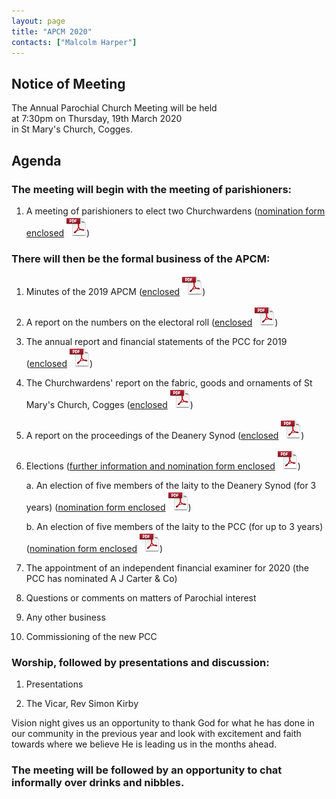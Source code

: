```yaml
---
layout: page
title: "APCM 2020"
contacts: ["Malcolm Harper"]
---
```

## Notice of Meeting

The Annual Parochial Church Meeting will be held<br>
at 7:30pm on Thursday, 19th March 2020<br>
in St Mary's Church, Cogges.

## Agenda

### The meeting will begin with the meeting of parishioners:

1. A meeting of parishioners to elect two Churchwardens
([nomination form enclosed](/documents/apcm/2020/Nomination%20for%20Churchwarden.pdf "Opens link to the 'Nomination for Churchwarden' pdf document.") ![PDF](/images/pdficon_large.png))


### There will then be the formal business of the APCM:

1. Minutes of the 2019 APCM
([enclosed](/documents/apcm/2019/Apcm19_minutes.pdf "Opens link to the 'Apcm19_minutes' pdf document.") ![PDF](/images/pdficon_large.png))

2. A report on the numbers on the electoral roll
([enclosed](/documents/apcm/2020/Electoral%20Roll%20Report%202020.pdf "Opens link to the 'Electoral Roll Report 2020' pdf document.") ![PDF](/images/pdficon_large.png))

3. The annual report and financial statements of the PCC for 2019
([enclosed](/documents/apcm/2020/AR+FS_2019.pdf "Opens link to the 'AR+FS_2019' pdf document.") ![PDF](/images/pdficon_large.png))

4. The Churchwardens' report on the fabric, goods and ornaments of St Mary's Church, Cogges
([enclosed](/documents/apcm/2020/2020%20APCM%20CW%20Report%20Fabric%20Goods%20and%20Ornaments.pdf "Opens link to the '2020 APCM CW Report Fabric Goods and Ornaments' pdf document.") ![PDF](/images/pdficon_large.png))

5. A report on the proceedings of the Deanery Synod
([enclosed](/documents/apcm/2020/Deanery%20Synod%20Annual%20Report_APCM_2020.pdf "Opens link to the 'Deanery Synod Annual Report_APCM_2020' pdf document.") ![PDF](/images/pdficon_large.png))

6. Elections ([further information and nomination form enclosed](/documents/apcm/2020/Information%20for%20Prospective%20PCC%20Members%20(2020).pdf "Opens link to the 'Information for Prospective PCC Members (2020)' pdf document.") ![PDF](/images/pdficon_large.png))

   a.  An election of five members of the laity to the Deanery Synod (for 3 years) ([nomination form enclosed](/documents/apcm/2020/Nomination%20for%20Synod.pdf "Opens link to the 'Nomination for Synod' pdf document.") ![PDF](/images/pdficon_large.png)) 

   b.  An election of five members of the laity to the PCC (for up to 3 years) ([nomination form enclosed](/documents/apcm/2020/Nomination%20for%20PCC.pdf "Opens link to the 'Nomination for PCC' pdf document.") ![PDF](/images/pdficon_large.png)) 

7. The appointment of an independent financial examiner for 2020 (the PCC has nominated A J Carter & Co)

8. Questions or comments on matters of Parochial interest

9. Any other business

10. Commissioning of the new PCC

### Worship, followed by presentations and discussion:

1. Presentations<br>

2. The Vicar, Rev Simon Kirby<br>

Vision night gives us an opportunity to thank God for what he has done in our community in the previous year and look with excitement and faith towards where we believe He is leading us in the months ahead. 

### The meeting will be followed by an opportunity to chat informally over drinks and nibbles.

<br><br>
